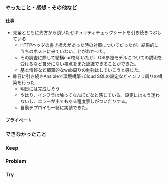### やったこと・感想・その他など

#### 仕事

- 先輩とともに先方から頂いたセキュリティチェックシートを引き続きつぶしている
  - HTTPヘッダの書き換えがあった時の対策についてだったが、結果的にうちのホストに来ていないことがわかった。
  - その調査に際して結構curlを叩いたが、OSI参照モデルについての説明を受けるなど自分にない視点をまた認識できることができた。
  - 基本情報など網羅的なweb周りの勉強はしていこうと感じた。
- 昨日に引き続きAnsibleで環境構築+Cloud SQLの設定などインフラ周りの構築を行った
  - 明日には完成しそう
  - やはり、インフラは触ってなんぼだなと感じている。設定にはもう迷わないし、エラーが出てもある程度察しがついたりする。
  - 自動デプロイも一緒に実装できた。

#### プライベート


### できなかったこと



### Keep



### Problem



### Try

